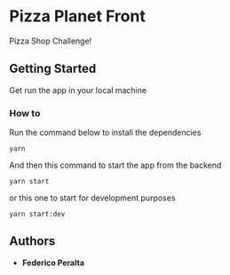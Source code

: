 # Pizza Planet Front

Pizza Shop Challenge!

## Getting Started

Get run the app in your local machine

### How to

Run the command below to install the dependencies

```
yarn
```

And then this command to start the app from the backend

```
yarn start
```

or this one to start for development purposes

``
yarn start:dev
``

## Authors

- **Federico Peralta**
